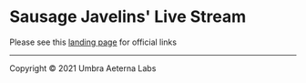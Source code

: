# Sausage Javelins' Live Stream

Please see this [landing page](https://l.sjslive.stream/z) for official links

---

Copyright © 2021 Umbra Aeterna Labs
